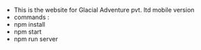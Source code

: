 - This is the website for Glacial Adventure pvt. ltd mobile version
- commands :
- npm install
- npm start
- npm run server
